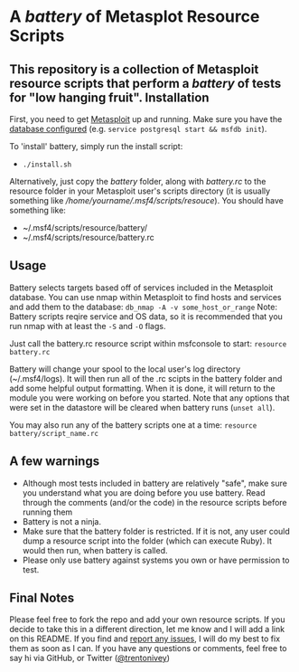 A *battery* of Metasplot Resource Scripts
=========================================
This repository is a collection of Metasploit resource scripts that perform a *battery* of tests for "low hanging fruit". 
Installation
-------------
First, you need to get [Metasploit][msf on github] up and running. Make sure you have the [database configured][msf database setup] (e.g. `service postgresql start && msfdb init`).


To 'install' battery, simply run the install script:
  * `./install.sh`

Alternatively, just copy the *battery* folder, along with *battery.rc* to the resource folder in your Metasploit user's scripts directory (it is usually something like */home/yourname/.msf4/scripts/resouce*). You should have something like:
  * ~/.msf4/scripts/resource/battery/
  * ~/.msf4/scripts/resource/battery.rc

Usage
------
Battery selects targets based off of services included in the Metasploit database. You can use nmap within Metasploit to find hosts and services and add them to the database: `db_nmap -A -v some_host_or_range` Note: Battery scripts reqire service and OS data, so it is recommended that you run nmap with at least the `-S` and `-O` flags.

Just call the battery.rc resource script within msfconsole to start: `resource battery.rc`

Battery will change your spool to the local user's log directory (~/.msf4/logs). It will then run all of the .rc scipts in the battery folder and add some helpful output formatting. When it is done, it will return to the module you were working on before you started. Note that any options that were set in the datastore will be cleared when battery runs (`unset all`).

You may also run any of the battery scripts one at a time: `resource battery/script_name.rc`

A few warnings
--------------
  * Although most tests included in battery are relatively "safe", make sure you understand what you are doing before you use battery. Read through the comments (and/or the code) in the resource scripts before running them
  * Battery is not a ninja.
  * Make sure that the battery folder is restricted. If it is not, any user could dump a resource script into the folder (which can execute Ruby). It would then run, when battery is called.
  * Please only use battery against systems you own or have permission to test.

Final Notes
-------------
Please feel free to fork the repo and add your own resource scripts. If you decide to take this in a different direction, let me know and I will add a link on this README. If you find and [report any issues][battery issues], I will do my best to fix them as soon as I can. If you have any questions or comments, feel free to say hi via GitHub, or Twitter ([@trentonivey][kn0 twitter])

[kn0 twitter]: https://twitter.com/trentonivey
[battery issues]: https://github.com/kn0/battery/issues "Report an issue"
[msf database setup]: http://www.offensive-security.com/metasploit-unleashed/Using_the_Database "Using the Metasploit Database"
[msf on github]: https://github.com/rapid7/metasploit-framework "Metasploit's GitHub page"
